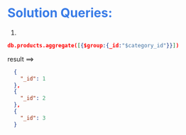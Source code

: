 <h1 style="color:#397ce7">Solution Queries:</h1>

1.

```json
db.products.aggregate([{$group:{_id:"$category_id"}}])


```

result ==>

```json
  {
    "_id": 1
  },
  {
    "_id": 2
  },
  {
    "_id": 3
  }
```
